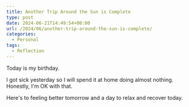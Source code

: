 ```yaml
---
title: Another Trip Around the Sun is Complete
type: post
date: 2024-06-21T14:49:54+00:00
url: /2024/06/another-trip-around-the-sun-is-complete/
categories:
  - Personal
tags:
  - Reflection
---
```


Today is my birthday.

I got sick yesterday so I will spend it at home doing almost nothing. Honestly, I'm OK with that.

Here's to feeling better tomorrow and a day to relax and recover today.